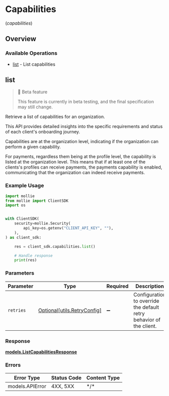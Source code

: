 # Capabilities
(*capabilities*)

## Overview

### Available Operations

* [list](#list) - List capabilities

## list

> 🚧 Beta feature
>
> This feature is currently in beta testing, and the final specification may still change.

Retrieve a list of capabilities for an organization.

This API provides detailed insights into the specific requirements and status of each client's onboarding journey.

Capabilities are at the organization level, indicating if the organization can perform a given capability.

For payments, regardless them being at the profile level, the capability is listed at the organization level.
This means that if at least one of the clients's profiles can receive payments,
the payments capability is enabled, communicating that the organization can indeed receive payments.

### Example Usage

<!-- UsageSnippet language="python" operationID="list-capabilities" method="get" path="/capabilities" -->
```python
import mollie
from mollie import ClientSDK
import os


with ClientSDK(
    security=mollie.Security(
        api_key=os.getenv("CLIENT_API_KEY", ""),
    ),
) as client_sdk:

    res = client_sdk.capabilities.list()

    # Handle response
    print(res)

```

### Parameters

| Parameter                                                           | Type                                                                | Required                                                            | Description                                                         |
| ------------------------------------------------------------------- | ------------------------------------------------------------------- | ------------------------------------------------------------------- | ------------------------------------------------------------------- |
| `retries`                                                           | [Optional[utils.RetryConfig]](../../models/utils/retryconfig.md)    | :heavy_minus_sign:                                                  | Configuration to override the default retry behavior of the client. |

### Response

**[models.ListCapabilitiesResponse](../../models/listcapabilitiesresponse.md)**

### Errors

| Error Type      | Status Code     | Content Type    |
| --------------- | --------------- | --------------- |
| models.APIError | 4XX, 5XX        | \*/\*           |